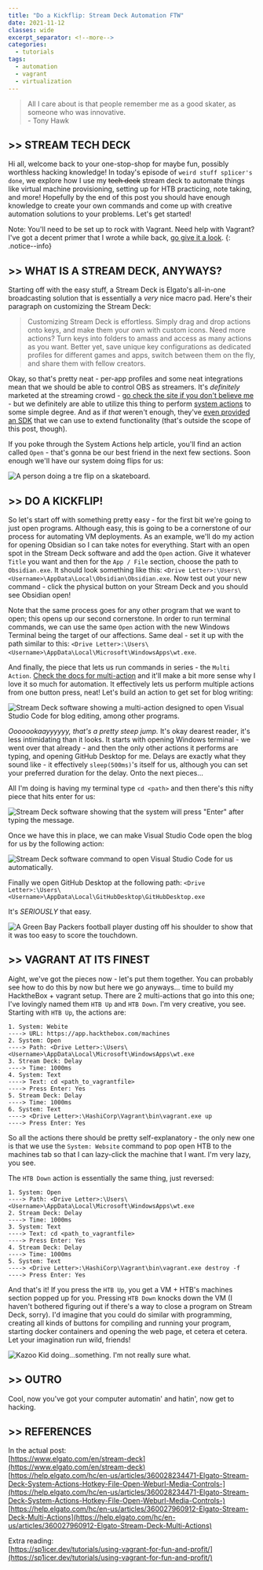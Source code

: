 ```yaml
---
title: "Do a Kickflip: Stream Deck Automation FTW"
date: 2021-11-12
classes: wide
excerpt_separator: <!--more-->
categories:
  - tutorials
tags:
  - automation
  - vagrant
  - virtualization
---
```


> All I care about is that people remember me as a good skater, as someone who was innovative.  
\- Tony Hawk

## >> STREAM TECH DECK

Hi all, welcome back to your one-stop-shop for maybe fun, possibly worthless hacking knowledge! In today's episode of `weird stuff sp1icer's done`, we explore how I use my ~~tech deck~~ stream deck to automate things like virtual machine provisioning, setting up for HTB practicing, note taking, and more! Hopefully by the end of this post you should have enough knowledge to create your own commands and come up with creative automation solutions to your problems. Let's get started!

<!--more-->
Note: You'll need to be set up to rock with Vagrant. Need help with Vagrant? I've got a decent primer that I wrote a while back, [go give it a look](https://sp1icer.dev/tutorials/using-vagrant-for-fun-and-profit/).
{: .notice--info}

## >> WHAT IS A STREAM DECK, ANYWAYS?

Starting off with the easy stuff, a Stream Deck is Elgato's all-in-one broadcasting solution that is essentially a _very_ nice macro pad. Here's their paragraph on customizing the Stream Deck:

> Customizing Stream Deck is effortless. Simply drag and drop actions onto keys, and make them your own with custom icons. Need more actions? Turn keys into folders to amass and access as many actions as you want. Better yet, save unique key configurations as dedicated profiles for different games and apps, switch between them on the fly, and share them with fellow creators.

Okay, so that's pretty neat - per-app profiles and some neat integrations mean that we should be able to control OBS as streamers. It's _definitely_ marketed at the streaming crowd - [go check the site if you don't believe me](https://www.elgato.com/en/stream-deck) - but we definitely are able to utilize this thing to perform [system actions](https://help.elgato.com/hc/en-us/articles/360028234471-Elgato-Stream-Deck-System-Actions-Hotkey-File-Open-Weburl-Media-Controls-) to some simple degree. And as if _that_ weren't enough, they've [even provided an SDK](https://developer.elgato.com/documentation/stream-deck/sdk/overview/) that we can use to extend functionality (that's outside the scope of this post, though).

If you poke through the System Actions help article, you'll find an action called `Open` - that's gonna be our best friend in the next few sections. Soon enough we'll have our system doing flips for us:

![A person doing a tre flip on a skateboard.](/assets/images/stream-tech-deck/tre-flip.gif)

## >> DO A KICKFLIP!

So let's start off with something pretty easy - for the first bit we're going to just open programs. Although easy, this is going to be a cornerstone of our process for automating VM deployments. As an example, we'll do my action for opening Obsidian so I can take notes for everything. Start with an open spot in the Stream Deck software and add the `Open` action. Give it whatever `Title` you want and then for the `App / File` section, choose the path to `Obsidian.exe`. It should look something like this: `<Drive Letter>:\Users\<Username>\AppData\Local\Obsidian\Obsidian.exe`. Now test out your new command - click the physical button on your Stream Deck and you should see Obsidian open!

Note that the same process goes for any other program that we want to open; this opens up our second cornerstone. In order to run terminal commands, we can use the same `Open` action with the new Windows Terminal being the target of our affections. Same deal - set it up with the path similar to this: `<Drive Letter>:\Users\<Username>\AppData\Local\Microsoft\WindowsApps\wt.exe`.

And finally, the piece that lets us run commands in series - the `Multi Action`. [Check the docs for multi-action](https://help.elgato.com/hc/en-us/articles/360027960912-Elgato-Stream-Deck-Multi-Actions) and it'll make a bit more sense why I love it so much for automation. It effectively lets us perform multiple actions from one button press, neat! Let's build an action to get set for blog writing:

![Stream Deck software showing a multi-action designed to open Visual Studio Code for blog editing, among other programs.](/assets/images/stream-tech-deck/multi-action-blog-edit.png)

_Ooooookaayyyyyy, that's a pretty steep jump._ It's okay dearest reader, it's less intimidating than it looks. It starts with opening Windows terminal - we went over that already - and then the only other actions it performs are typing, and opening GitHub Desktop for me. Delays are exactly what they sound like - it effectively `sleep(500ms)`'s itself for us, although you can set your preferred duration for the delay. Onto the next pieces...

All I'm doing is having my terminal type `cd <path>` and then there's this nifty piece that hits enter for us:

![Stream Deck software showing that the system will press "Enter" after typing the message.](/assets/images/stream-tech-deck/press-enter.png)

Once we have this in place, we can make Visual Studio Code open the blog for us by the following action:

![Stream Deck software command to open Visual Studio Code for us automatically.](/assets/images/stream-tech-deck/vs-code-open.png)

Finally we open GitHub Desktop at the following path: `<Drive Letter>:\Users\<Username>\AppData\Local\GitHubDesktop\GitHubDesktop.exe`

It's _SERIOUSLY_ that easy.

![A Green Bay Packers football player dusting off his shoulder to show that it was too easy to score the touchdown.](/assets/images/stream-tech-deck/too-easy.gif)

## >> VAGRANT AT ITS FINEST

Aight, we've got the pieces now - let's put them together. You can probably see how to do this by now but here we go anyways... time to build my HacktheBox + vagrant setup. There are 2 multi-actions that go into this one; I've lovingly named them `HTB Up` and `HTB Down`. I'm very creative, you see. Starting with `HTB Up`, the actions are:

```
1. System: Webite
----> URL: https://app.hackthebox.com/machines
2. System: Open
----> Path: <Drive Letter>:\Users\<Username>\AppData\Local\Microsoft\WindowsApps\wt.exe
3. Stream Deck: Delay
----> Time: 1000ms
4. System: Text
----> Text: cd <path_to_vagrantfile>
----> Press Enter: Yes
5. Stream Deck: Delay
----> Time: 1000ms
6. System: Text
----> <Drive Letter>:\HashiCorp\Vagrant\bin\vagrant.exe up
----> Press Enter: Yes
```

So all the actions there should be pretty self-explanatory - the only new one is that we use the `System: Website` command to pop open HTB to the machines tab so that I can lazy-click the machine that I want. I'm very lazy, you see.

The `HTB Down` action is essentially the same thing, just reversed:

```
1. System: Open
----> Path: <Drive Letter>:\Users\<Username>\AppData\Local\Microsoft\WindowsApps\wt.exe
2. Stream Deck: Delay
----> Time: 1000ms
3. System: Text
----> Text: cd <path_to_vagrantfile>
----> Press Enter: Yes
4. Stream Deck: Delay
----> Time: 1000ms
5. System: Text
----> <Drive Letter>:\HashiCorp\Vagrant\bin\vagrant.exe destroy -f
----> Press Enter: Yes
```

And that's it! If you press the `HTB Up`, you get a VM + HTB's machines section popped up for you. Pressing `HTB Down` knocks down the VM (I haven't bothered figuring out if there's a way to close a program on Stream Deck, sorry). I'd imagine that you could do similar with programming, creating all kinds of buttons for compiling and running your program, starting docker containers and opening the web page, et cetera et cetera. Let your imagination run wild, friends!

![Kazoo Kid doing...something. I'm not really sure what.](/assets/images/stream-tech-deck/kazoo-kid.gif)

## >> OUTRO

Cool, now you've got your computer automatin' and hatin', now get to hacking. 

## >> REFERENCES

In the actual post:  
[https://www.elgato.com/en/stream-deck](https://www.elgato.com/en/stream-deck)  
[https://help.elgato.com/hc/en-us/articles/360028234471-Elgato-Stream-Deck-System-Actions-Hotkey-File-Open-Weburl-Media-Controls-](https://help.elgato.com/hc/en-us/articles/360028234471-Elgato-Stream-Deck-System-Actions-Hotkey-File-Open-Weburl-Media-Controls-)  
[https://help.elgato.com/hc/en-us/articles/360027960912-Elgato-Stream-Deck-Multi-Actions](https://help.elgato.com/hc/en-us/articles/360027960912-Elgato-Stream-Deck-Multi-Actions)  


Extra reading:  
[https://sp1icer.dev/tutorials/using-vagrant-for-fun-and-profit/](https://sp1icer.dev/tutorials/using-vagrant-for-fun-and-profit/)